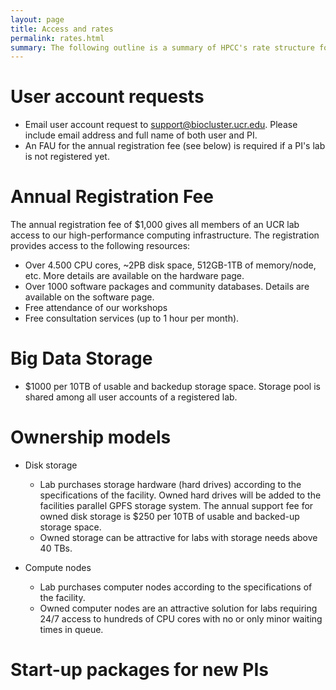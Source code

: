 ```yaml
---
layout: page
title: Access and rates
permalink: rates.html
summary: The following outline is a summary of HPCC's rate structure for UCR users. Rates for external users can be provided upon request. 
---
```



# User account requests

* Email user account request to [support@biocluster.ucr.edu](support@biocluster.ucr.edu). Please include email address and full name of both user and PI.
* An FAU for the annual registration fee (see below) is required if a PI's lab is not registered yet.

# Annual Registration Fee

The annual registration fee of $1,000 gives all members of an UCR lab access to our high-performance computing infrastructure.
The registration provides access to the following resources: 

  * Over 4.500 CPU cores, ~2PB disk space, 512GB-1TB of memory/node, etc. More details are available on the hardware page.
  * Over 1000 software packages and community databases. Details are available on the software page.
  * Free attendance of our workshops
  * Free consultation services (up to 1 hour per month).

# Big Data Storage

* $1000 per 10TB of usable and backedup storage space. Storage pool is shared among all user accounts of a registered lab.
 
# Ownership models

* Disk storage
        
    * Lab purchases storage hardware (hard drives) according to the specifications of the facility. Owned hard drives will be added to the facilities parallel GPFS storage system. The annual support fee for owned disk storage is $250 per 10TB of usable and backed-up storage space. 
    * Owned storage can be attractive for labs with storage needs above 40 TBs.

* Compute nodes
        
    * Lab purchases computer nodes according to the specifications of the facility. 
    * Owned computer nodes are an attractive solution for labs requiring 24/7 access to hundreds of CPU cores with no or only minor waiting times in queue.

# Start-up packages for new PIs




